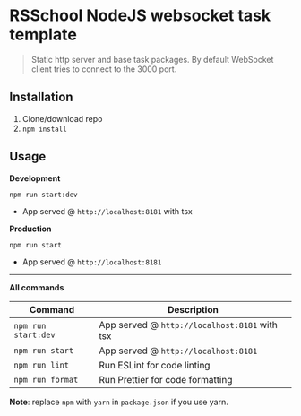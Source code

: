 # RSSchool NodeJS websocket task template

> Static http server and base task packages.
> By default WebSocket client tries to connect to the 3000 port.

## Installation

1. Clone/download repo
2. `npm install`

## Usage

**Development**

`npm run start:dev`

- App served @ `http://localhost:8181` with tsx

**Production**

`npm run start`

- App served @ `http://localhost:8181`

---

**All commands**

| Command             | Description                                   |
| ------------------- | --------------------------------------------- |
| `npm run start:dev` | App served @ `http://localhost:8181` with tsx |
| `npm run start`     | App served @ `http://localhost:8181`          |
| `npm run lint`      | Run ESLint for code linting                   |
| `npm run format`    | Run Prettier for code formatting              |

**Note**: replace `npm` with `yarn` in `package.json` if you use yarn.

